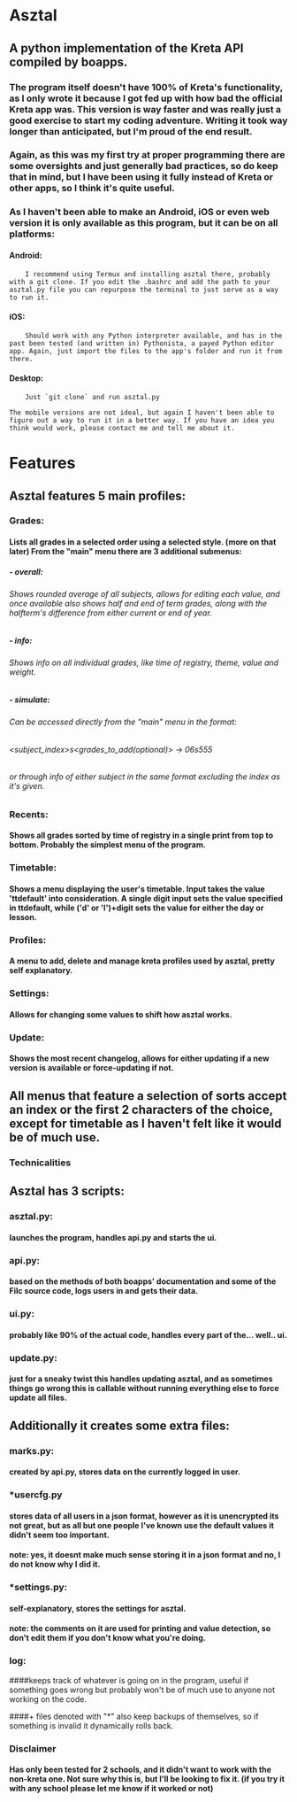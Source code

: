 # Asztal
## A python implementation of the Kreta API compiled by boapps.


### The program itself doesn't have 100% of Kreta's functionality, as I only wrote it because I got fed up with how bad the official Kreta app was. This version is way faster and was really just a good exercise to start my coding adventure. Writing it took way longer than anticipated, but I'm proud of the end result. 


### Again, as this was my first try at proper programming there are some oversights and just generally bad practices, so do keep that in mind, but I have been using it fully instead of Kreta or other apps, so I think it's quite useful.


### As I haven't been able to make an Android, iOS or even web version it is only available as this program, but it can be on all platforms:
	
#### Android:
		I recommend using Termux and installing asztal there, probably with a git clone. If you edit the .bashrc and add the path to your asztal.py file you can repurpose the terminal to just serve as a way to run it.

#### iOS:
		Should work with any Python interpreter available, and has in the past been tested (and written in) Pythonista, a payed Python editor app. Again, just import the files to the app's folder and run it from there.
	
#### Desktop:
		Just `git clone` and run asztal.py
	
	The mobile versions are not ideal, but again I haven't been able to figure out a way to run it in a better way. If you have an idea you think would work, please contact me and tell me about it.


# Features
## Asztal features 5 main profiles:
	
### Grades:
#### Lists all grades in a selected order using a selected style. (more on that later) From the "main" menu there are 3 additional submenus:
##### - overall:
###### Shows rounded average of all subjects, allows for editing each value, and once available also shows half and end of term grades, along with the halfterm's difference from either current or end of year.
##### - info:
###### Shows info on all individual grades, like time of registry, theme, value and weight.
			
##### - simulate:
###### Can be accessed directly from the "main" menu in the format:
###### \<subject\_index\>s\<grades\_to\_add(optional)> -> 06s555
###### or through info of either subject in the same format excluding the index as it's given.
	
### Recents:
#### Shows all grades sorted by time of registry in a single print from top to bottom. Probably the simplest menu of the program.

	
### Timetable:
#### Shows a menu displaying the user's timetable. Input takes the value 'ttdefault' into consideration. A single digit input sets the value specified in ttdefault, while ('d' or 'l')+digit sets the value for either the day or lesson.
	
	
### Profiles:
#### A menu to add, delete and manage kreta profiles used by asztal, pretty self explanatory.
	
	
### Settings:
#### Allows for changing some values to shift how asztal works.
	
	
### Update:
#### Shows the most recent changelog, allows for either updating if a new version is available or force-updating if not.

## All menus that feature a selection of sorts accept an index or the first 2 characters of the choice, except for timetable as I haven't felt like it would be of much use.


### Technicalities
## Asztal has 3 scripts:
	
### asztal.py:
#### launches the program, handles api.py and starts the ui.
	
### api.py:
#### based on the methods of both boapps' documentation and some of the Filc source code, logs users in and gets their data.
	
### ui.py:
#### probably like 90% of the actual code, handles every part of the... well.. ui.
	
### update.py:
#### just for a sneaky twist this handles updating asztal, and as sometimes things go wrong this is callable without running everything else to force update all files.
	

## Additionally it creates some extra files:

### marks.py:
#### created by api.py, stores data on the currently logged in user.

	
### \*usercfg.py
#### stores data of all users in a json format, however as it is unencrypted its not great, but as all but one people I've known use the default values it didn't seem too important.
#### note: yes, it doesnt make much sense storing it in a json format and no, I do not know why I did it.
	
	
### \*settings.py:
#### self-explanatory, stores the settings for asztal.
#### note: the comments on it are used for printing and value detection, so don't edit them if you don't know what you're doing.
	
	
### log:
####keeps track of whatever is going on in the program, useful if something goes wrong but probably won't be of much use to anyone not working on the code.

	
####+ files denoted with "\*" also keep backups of themselves, so if something is invalid it dynamically rolls back.


### Disclaimer
#### Has only been tested for 2 schools, and it didn't want to work with the non-kreta one. Not sure why this is, but I'll be looking to fix it. (if you try it with any school please let me know if it worked or not)
